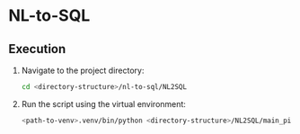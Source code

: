 # NL-to-SQL

## Execution

1. Navigate to the project directory:
   ```bash
   cd <directory-structure>/nl-to-sql/NL2SQL
   ```
2. Run the script using the virtual environment:
    ```bash
   <path-to-venv>.venv/bin/python <directory-structure>/NL2SQL/main_pipeline.py
   ```